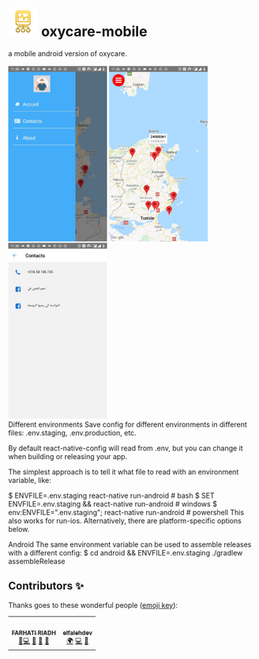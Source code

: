 # <img src="/screenshots/logo.png" height="60"> oxycare-mobile
a mobile android version of oxycare.
<br />
<br />
<img src="screenshots/im1.jpg" alt="drawing" width="200"/>
<img src="screenshots/im2.jpg" alt="drawing" width="200"/>
<img src="screenshots/im3.jpg" alt="drawing" width="200"/>
<br />
Different environments
Save config for different environments in different files: .env.staging, .env.production, etc.

By default react-native-config will read from .env, but you can change it when building or releasing your app.

The simplest approach is to tell it what file to read with an environment variable, like:

$ ENVFILE=.env.staging react-native run-android           # bash
$ SET ENVFILE=.env.staging && react-native run-android    # windows
$ env:ENVFILE=".env.staging"; react-native run-android    # powershell
This also works for run-ios. Alternatively, there are platform-specific options below.

Android
The same environment variable can be used to assemble releases with a different config:
$ cd android && ENVFILE=.env.staging ./gradlew assembleRelease





## Contributors ✨

Thanks goes to these wonderful people ([emoji key](https://allcontributors.org/docs/en/emoji-key)):

<!-- ALL-CONTRIBUTORS-LIST:START - Do not remove or modify this section -->
<!-- prettier-ignore-start -->
<!-- markdownlint-disable -->
<table>
  <tr>
    <td align="center"><a href=""><img src="https://avatars.githubusercontent.com/u/13996941?v=4?s=100" width="100px;" alt=""/><br /><sub><b>FARHATI RIADH</b></sub></a><br /><a href="" title="Answering Questions">💬</a><a href="" title="Code">💻</a> <a href="https://github.com/tunpl/oxycare-mobile" title="Documentation">📖</a> <a href="https://github.com/tunpl/oxycare-mobile/pulls" title="Reviewed Pull Requests">👀</a> <a href="" title="Talks">📢</a></td>
    <td align="center"><a href=""><img src="https://avatars.githubusercontent.com/u/35867284?v=4?s=100" width="100px;" alt=""/><br /><sub><b>elfalehdev</b></sub></a><br /><a href="#" title="Translation">🌍</a> <a href="" title="Code">💻</a> <a href="" title="Documentation">📖</a></td>
  </tr>
  
  
</table>





